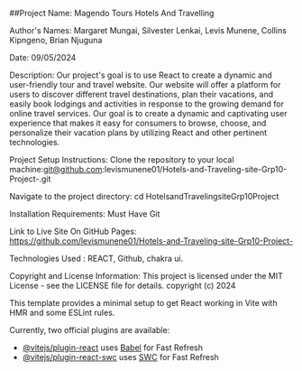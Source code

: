 ##Project Name: 
Magendo Tours Hotels And Travelling

Author's Names: 
Margaret Mungai,
Silvester Lenkai,
Levis Munene,
Collins Kipngeno,
Brian Njuguna

Date:
09/05/2024

Description:
Our project's goal is to use React to create a dynamic and user-friendly tour and travel website. Our website will offer a platform for users to discover different travel destinations, plan their vacations, and easily book lodgings and activities in response to the growing demand for online travel services. Our goal is to create a dynamic and captivating user experience that makes it easy for consumers to browse, choose, and personalize their vacation plans by utilizing React and other pertinent technologies.

Project Setup Instructions:
Clone the repository to your local machine:git@github.com:levismunene01/Hotels-and-Traveling-site-Grp10-Project-.git 

Navigate to the project directory: cd HotelsandTravelingsiteGrp10Project

Installation Requirements:
Must Have Git

Link to Live Site On GitHub Pages:
https://github.com/levismunene01/Hotels-and-Traveling-site-Grp10-Project-

Technologies Used :
REACT,
Github,
chakra ui.


Copyright and License Information: This project is licensed under the MIT License - see the LICENSE file for details. copyright (c) 2024

This template provides a minimal setup to get React working in Vite with HMR and some ESLint rules.

Currently, two official plugins are available:

- [@vitejs/plugin-react](https://github.com/vitejs/vite-plugin-react/blob/main/packages/plugin-react/README.md) uses [Babel](https://babeljs.io/) for Fast Refresh
- [@vitejs/plugin-react-swc](https://github.com/vitejs/vite-plugin-react-swc) uses [SWC](https://swc.rs/) for Fast Refresh
